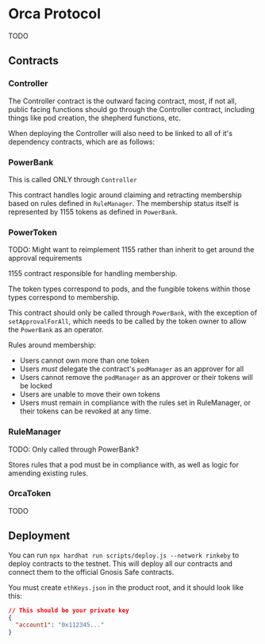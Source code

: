 # Orca Protocol

TODO

## Contracts

### Controller

The Controller contract is the outward facing contract, most, if not all, public facing functions should go through the Controller contract, including things like pod creation, the shepherd functions, etc.

When deploying the Controller will also need to be linked to all of it's dependency contracts, which are as follows:

### PowerBank

This is called ONLY through `Controller`

This contract handles logic around claiming and retracting membership based on rules defined in `RuleManager`. The membership status itself is represented by 1155 tokens as defined in `PowerBank`.

### PowerToken

TODO: Might want to reimplement 1155 rather than inherit to get around the approval requirements

1155 contract responsible for handling membership.

The token types correspond to pods, and the fungible tokens within those types correspond to membership.

This contract should only be called through `PowerBank`, with the exception of `setApprovalForAll`, which needs to be called by the token owner to allow the `PowerBank` as an operator.

Rules around membership:

- Users cannot own more than one token
- Users _must_ delegate the contract's `podManager` as an approver for all
- Users cannot remove the `podManager` as an approver or their tokens will be locked
- Users are unable to move their own tokens
- Users must remain in compliance with the rules set in RuleManager, or their tokens can be revoked at any time.

### RuleManager

TODO: Only called through PowerBank?

Stores rules that a pod must be in compliance with, as well as logic for amending existing rules.

### OrcaToken

TODO

## Deployment

You can run `npx hardhat run scripts/deploy.js --network rinkeby` to deploy contracts to the testnet. This will deploy all our contracts and connect them to the official Gnosis Safe contracts.

You must create `ethKeys.json` in the product root, and it should look like this:

```json
// This should be your private key
{
  "account1": "0x112345..."
}
```
